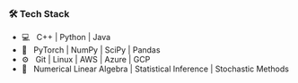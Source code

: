 <h3>🛠 Tech Stack</h3>

- 💻 &nbsp; C++ | Python | Java 
- 🤖 &nbsp; PyTorch | NumPy | SciPy | Pandas
- ⚙️ &nbsp; Git | Linux | AWS | Azure | GCP
- 📘 &nbsp; Numerical Linear Algebra | Statistical Inference | Stochastic Methods
